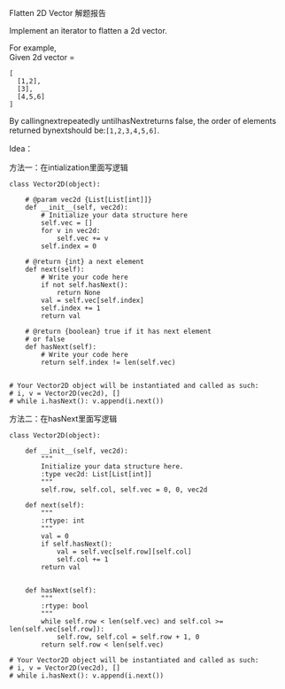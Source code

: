 Flatten 2D Vector 解题报告

Implement an iterator to flatten a 2d vector.

For example,  
Given 2d vector =

```
[
  [1,2],
  [3],
  [4,5,6]
]
```

By callingnextrepeatedly untilhasNextreturns false, the order of elements returned bynextshould be:`[1,2,3,4,5,6]`.

Idea：

方法一：在intialization里面写逻辑

```
class Vector2D(object):

    # @param vec2d {List[List[int]]}
    def __init__(self, vec2d):
        # Initialize your data structure here
        self.vec = []
        for v in vec2d:
            self.vec += v
        self.index = 0

    # @return {int} a next element
    def next(self):
        # Write your code here
        if not self.hasNext():
            return None
        val = self.vec[self.index]
        self.index += 1
        return val

    # @return {boolean} true if it has next element
    # or false
    def hasNext(self):
        # Write your code here
        return self.index != len(self.vec)
        

# Your Vector2D object will be instantiated and called as such:
# i, v = Vector2D(vec2d), []
# while i.hasNext(): v.append(i.next())
```

方法二：在hasNext里面写逻辑

```
class Vector2D(object):

    def __init__(self, vec2d):
        """
        Initialize your data structure here.
        :type vec2d: List[List[int]]
        """
        self.row, self.col, self.vec = 0, 0, vec2d

    def next(self):
        """
        :rtype: int
        """
        val = 0
        if self.hasNext():
            val = self.vec[self.row][self.col]
            self.col += 1
        return val
            

    def hasNext(self):
        """
        :rtype: bool
        """
        while self.row < len(self.vec) and self.col >= len(self.vec[self.row]):
            self.row, self.col = self.row + 1, 0
        return self.row < len(self.vec)

# Your Vector2D object will be instantiated and called as such:
# i, v = Vector2D(vec2d), []
# while i.hasNext(): v.append(i.next())
```



